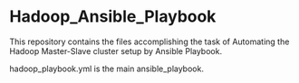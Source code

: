 # Hadoop_Ansible_Playbook

This repository contains the files accomplishing the task of Automating the
Hadoop Master-Slave cluster setup by Ansible Playbook.

hadoop_playbook.yml is the main ansible_playbook.
